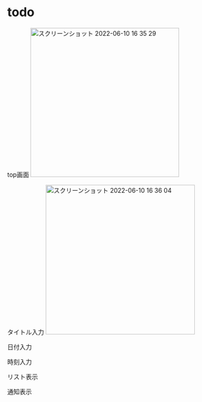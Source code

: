 # todo
top画面
<img width="340" alt="スクリーンショット 2022-06-10 16 35 29" src="https://user-images.githubusercontent.com/107187910/173016473-d9f61056-6216-4cb5-bfda-b2e05056c5cb.png">

タイトル入力
<img width="341" alt="スクリーンショット 2022-06-10 16 36 04" src="https://user-images.githubusercontent.com/107187910/173017122-b5146744-6feb-4892-8a5c-e6c3cc3b1e20.png">

日付入力


時刻入力


リスト表示


通知表示
